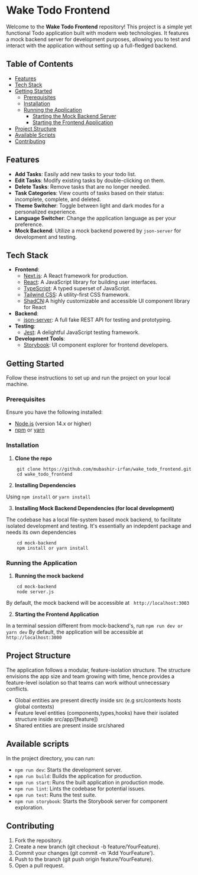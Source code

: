 # Wake Todo Frontend

Welcome to the **Wake Todo Frontend** repository! This project is a simple yet functional Todo application built with modern web technologies. It features a mock backend server for development purposes, allowing you to test and interact with the application without setting up a full-fledged backend.

## Table of Contents

- [Features](#features)
- [Tech Stack](#tech-stack)
- [Getting Started](#getting-started)
  - [Prerequisites](#prerequisites)
  - [Installation](#installation)
  - [Running the Application](#running-the-application)
    - [Starting the Mock Backend Server](#starting-the-mock-backend-server)
    - [Starting the Frontend Application](#starting-the-frontend-application)
- [Project Structure](#project-structure)
- [Available Scripts](#available-scripts)
- [Contributing](#contributing)

## Features

- **Add Tasks**: Easily add new tasks to your todo list.
- **Edit Tasks**: Modify existing tasks by double-clicking on them.
- **Delete Tasks**: Remove tasks that are no longer needed.
- **Task Categories**: View counts of tasks based on their status: incomplete, complete, and deleted.
- **Theme Switcher**: Toggle between light and dark modes for a personalized experience.
- **Language Switcher**: Change the application language as per your preference.
- **Mock Backend**: Utilize a mock backend powered by `json-server` for development and testing.

## Tech Stack

- **Frontend**:
  - [Next.js](https://nextjs.org/): A React framework for production.
  - [React](https://reactjs.org/): A JavaScript library for building user interfaces.
  - [TypeScript](https://www.typescriptlang.org/): A typed superset of JavaScript.
  - [Tailwind CSS](https://tailwindcss.com/): A utility-first CSS framework.
  - [ShadCN](https://ui.shadcn.com/):A highly customizable and accessible UI component library for React
- **Backend**:
  - [json-server](https://github.com/typicode/json-server): A full fake REST API for testing and prototyping.
- **Testing**:
  - [Jest](https://jestjs.io/): A delightful JavaScript testing framework.
- **Development Tools**:
  - [Storybook](https://storybook.js.org/): UI component explorer for frontend developers.

## Getting Started

Follow these instructions to set up and run the project on your local machine.

### Prerequisites

Ensure you have the following installed:

- [Node.js](https://nodejs.org/) (version 14.x or higher)
- [npm](https://www.npmjs.com/) or [yarn](https://yarnpkg.com/)

### Installation

1. **Clone the repo**

```
    git clone https://github.com/mubashir-irfan/wake_todo_frontend.git
    cd wake_todo_frontend
```

2. **Installing Dependencies**

Using `npm install` or `yarn install`

3. **Installing Mock Backend Dependencies (for local development)**

The codebase has a local file-system based mock backend, to facilitate isolated development and testing. It's essentially an indepdent package and needs its own dependencies

```
    cd mock-backend
    npm install or yarn install
```

### Running the Application

1. **Running the mock backend**

```
    cd mock-backend
    node server.js
```

By default, the mock backend will be accessible at ` http://localhost:3003`

2. **Starting the Frontend Application**

In a terminal session different from mock-backend's, run `npm run dev or yarn dev`
By default, the application will be accessible at `http://localhost:3000`

## Project Structure

The application follows a modular, feature-isolation structure. The structure envisions the app size and team growing with time, hence provides a feature-level isolation so that teams can work without unnecessary conflicts.

- Global entities are present directly inside src (e.g src/contexts hosts global contexts)
- Feature level entities (components,types,hooks) have their isolated structure inside src/app/[feature])
- Shared entities are present inside src/shared

## Available scripts

In the project directory, you can run:

- `npm run dev`: Starts the development server.
- `npm run build`: Builds the application for production.
- `npm run start`: Runs the built application in production mode.
- `npm run lint`: Lints the codebase for potential issues.
- `npm run test`: Runs the test suite.
- `npm run storybook`: Starts the Storybook server for component exploration.

## Contributing

1. Fork the repository.
2. Create a new branch (git checkout -b feature/YourFeature).
3. Commit your changes (git commit -m 'Add YourFeature').
4. Push to the branch (git push origin feature/YourFeature).
5. Open a pull request.
